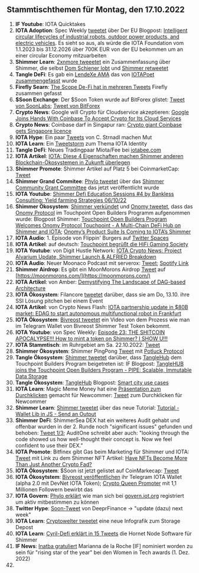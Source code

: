 ## Stammtischthemen für Montag, den 17.10.2022

1. **IF Youtube**: IOTA Quicktakes
2. **IOTA Adoption**: Spec Weekly [tweetet](https://twitter.com/SpecWeekly/status/1579617859130781696?s=20&t=zaGxPf4cD9WaoZnFpt4WAQ) über Der EU Blogpost: [Intelligent circular lifecycles of industrial robots, outdoor power products, and electric vehicles](https://cordis.europa.eu/project/id/101073508). Es sieht so aus, als würde die IOTA Foundation vom 1.1.2023 bis 31.12.2026 über 700K EUR von der EU bekommen um an einer circular Economy mitzuarbeiten
3. **Shimmer Learn**: [2xnmore tweeetet](https://twitter.com/2xnmore/status/1579509600448978944?s=20&t=F_f7J7riimP9Aom6MjxA1Q) ein Zusammenfassung über Shimmer, die selbst [Dom Schiener lobt](https://twitter.com/DomSchiener/status/1579536094601019393?s=20&t=F_f7J7riimP9Aom6MjxA1Q) und [Shimmer retweetet](https://twitter.com/shimmernet/status/1579710534127333377?s=20&t=F_f7J7riimP9Aom6MjxA1Q)
4. **Tangle DeFi**: Es gab ein [LendeXe AMA](https://twitter.com/LendeXeFinance) das von [IOTAPoet zusammengefasst](https://twitter.com/IotaPoet/status/1579540231178813440?s=20&t=F_f7J7riimP9Aom6MjxA1Q) wurde
5. **Firefly Searn**: [The Scope De-Fi hat in mehreren Tweets](https://twitter.com/ScopeDefi/status/1579539808455913472?s=20&t=F_f7J7riimP9Aom6MjxA1Q) Firefly zusammen gefasst
6. **$Soon Exchange**: Der $Soon Token wurde auf BitForex glistet: [Tweet von SoonLabs](https://twitter.com/soon_labs/status/1579774192693948417?s=20&t=F_f7J7riimP9Aom6MjxA1Q); [Tweet von BitForex](https://twitter.com/bitforexcom/status/1579743371547267075?s=20&t=zaGxPf4cD9WaoZnFpt4WAQ)
7. **Crypto News**: Google will Crypto für Cloudservice akzeptieren: [Google Joins Hands With Coinbase To Accept Crypto for Its Cloud Services](https://watcher.guru/news/google-joins-hands-with-coinbase-to-accept-crypto-for-its-cloud-services)
8. **Crypto News**: Coinbase darf in Singapur ran: [Crypto giant Coinbase gets Singapore licence](https://www.msn.com/en-ca/money/topstories/crypto-giant-coinbase-gets-singapore-licence/ar-AA12OANT)
9. **IOTA Hype**: Ein paar [Tweets](https://twitter.com/archimate/status/1579874993944788993?s=20&t=_u0dPMF4jOBIpVeD0dkQmA) von C. Strnadl machen Mut
10. **IOTA Learn**: Ein [Tweetstorm](https://twitter.com/cyrilXBT/status/1579953448887668736?s=20&t=_u0dPMF4jOBIpVeD0dkQmA) zum Thema IOTA Identity
11. **Tangle DeFi**: Neues Tradingpaar Miota/Fee bei [iotabee.com](https://iotabee.com/pool) 
12. **IOTA Artikel**: [IOTA: Diese 4 Eigenschaften machen Shimmer anderen Blockchain-Ökosystemen in Zukunft überlegen](https://www.crypto-news-flash.com/de/vier-eigenschaften-machen-shimmer-anderen-blockchain-oekosystemen-ueberlegen/)
13. **Shimmer Promote**: Shimmer Artikel auf Platz 5 bei CoinmarketCap: [Tweet](https://twitter.com/CoinMarketCap/status/1580060701569302529?s=20&t=Dt8eQYYkbXagtfV_LsF75A)
14. **Shimmer Grand Commitee**: [Phylo tweetet](https://twitter.com/PhyloIota/status/1580107626461134848?s=20&t=Dt8eQYYkbXagtfV_LsF75A) über das [Shimmer Community Grant Committee](https://govern.iota.org/t/shimmer-community-grant-committee/1415) das jetzt veröffentlicht wurde
15. **IOTA Youtube**: [Shimmer Defi Education Sessions #4 by Bankless Consulting: Yield farming Strategies 06/10/22 ](https://www.youtube.com/watch?v=hMfWfB71RdM)
16. **Shimmer Ökosystem**: [Shimmer verkündet](https://twitter.com/shimmernet/status/1580181526196936704?s=20&t=WWy5SYneU9RlA9Uq4xHyow) und [Onomy tweetet](https://twitter.com/OnomyProtocol/status/1580181688285822977?s=20&t=ccfHgh3RfNejMCGek11r4Q), dass das [Onomy Protocol](https://twitter.com/OnomyProtocol) im Touchpoint Open Builders Programm aufgenommen wurde: Blogpost Shimmer: [Touchpoint Open Builders Program Welcomes Onomy Protocol Touchpoint - A Multi-Chain DeFi Hub on Shimmer and IOTA](https://blog.shimmer.network/touchpoint-welcomes-onomy/); [Onomy’s Product Suite Is Coming to IOTA’s Shimmer](https://medium.com/onomy-protocol/onomys-product-suite-is-coming-to-iota-s-shimmer-4060abd4acc6)
17. **IOTA Audio**: 1. Episode von Flippin' Burgers auf [Twitter Spaces](https://twitter.com/OnomyProtocol/status/1580140435921461249?s=20&t=Dt8eQYYkbXagtfV_LsF75A)
18. **IOTA Artikel**: auf deutsch: [Touchpoint begrüßt die HiFi Gaming Society](https://iota-kurs.de/touchpoint-begruesst-die-hifi-gaming-society/)
19. **IOTA Youtube**: von Digit Hustle Network: [IOTA Crypto News: Project Alvarium Update, Shimmer Launch & ALFRIED Breakdown](https://www.youtube.com/watch?v=LF9-Rpn4Jiw)
20. **IOTA Audio**: Neuer Moonaco Podcast mit serverox: [Tweet](https://twitter.com/MoonacoPodcast/status/1580498959709392896?s=20&t=ekcaSn1xLyn89rNYY1SzZA); [Spotify Link](https://open.spotify.com/episode/6zfa4rng8GFBqZC0TqaxcM?si=InmtDX3dTLWXWdmKjLBxPw&nd=1)
21. **Shimmer Airdrop**: Es gibt ein MoonMorons Airdrop [Tweet](https://twitter.com/MoonMorons/status/1579505033372393473?s=20&t=aO0Vm2JBvmNJaNBW1im7Eg) auf [https://moonmorons.com/](https://moonmorons.com/)
22. **IOTA Artikel**: von Amber: [Demystifying The Landscape of DAG-based Architecture](https://medium.com/amber-group/demystifying-the-landscape-of-dag-based-architecture-7699493b2705)
23. **IOTA Ökosystem**: Filancore [tweetet](https://twitter.com/FilancoreGmbH/status/1580493183309729793?s=20&t=ekcaSn1xLyn89rNYY1SzZA) darüber, dass sie am Do, 13.10. ihre SSI Lösung pitchen bei einem Event
24. **IOTA Artikel**: von Crypto News Flash: [IOTA partnership update in $80B market: EDAG to start autonomous multifunctional robot in Frankfurt](https://www.crypto-news-flash.com/iota-partnership-update-in-80b-market-edag-to-start-autonomous-multifunctional-robot-in-frankfurt/)
25. **IOTA Ökosystem**: [Bivreost tweetet](https://twitter.com/bivreost/status/1580526319871623168?s=20&t=ekcaSn1xLyn89rNYY1SzZA) ein Video von dem Prozess wie man im Telegram Wallet von Bivreost Shimmer Test Token bekommt. 
26. **IOTA Youtube**: von Spec Weekly: [Episode 23: THE SHITCOIN APOCALYPSE!!! How to mint a token on Shimmer? I SHOW U!!!](https://www.youtube.com/watch?v=Q7vgeElXdfI)
27. **IOTA Stammtisch**: im Ruhrgebiet am Sa. 22.10.2022: [Tweet](https://twitter.com/IotaPunks_71/status/1580538622205255681?s=20&t=ekcaSn1xLyn89rNYY1SzZA)
28. **Shimmer Ökosystem**: Shimmer PingPong [Tweet](https://twitter.com/shimmernet/status/1580546653572198402?s=20&t=ekcaSn1xLyn89rNYY1SzZA) mit [Potluck Protocol](https://twitter.com/PotluckProtocol)
29. **Tangle Ökosystem**: [Shimmer tweetet](https://twitter.com/shimmernet/status/1580589189141213185?s=20&t=5Dkh9VgTErYK8khJrNsS5g) darüber, dass [TangleHub](https://twitter.com/Tanglehub_eu) dem Touchpoint Builders Program beigetreten ist: IF Blogpost: [TangleHUB joins the Touchpoint Open Builders Program - PIPE: Scalable, Immutable Data Storage](https://blog.shimmer.network/tanglehub-joins-touchpoint/)
30. **Tangle Ökosystem**: [TangleHub](https://twitter.com/Tanglehub_eu) Blogpost: [Smart city use cases](https://tanglehub.eu/smart-city-use-cases/)
31. **IOTA Learn**: Magic Meme Money hat eine [Präsentation zum Durchklicken](https://view.genial.ly/6347e8c327ec53001235d296/interactive-content-your-guide-to-iota-and-shimmer) gemacht für Newcommer: [Tweet](https://twitter.com/Magic_MemeMoney/status/1580804551027761153?s=20&t=-O48vUaJtoKsrDlEuOQR_Q) zum Durchklicken für Newcommer
32. **Shimmer Learn**: [Shimmer tweetet](https://twitter.com/shimmernet/status/1580815686359601152?s=20&t=-O48vUaJtoKsrDlEuOQR_Q) über das neue Tutorial: [Tutorial - Wallet Lib in JS - Send an Output](https://www.youtube.com/watch?v=qri4D-NGhGU)
33. **Shimmer DeFi**: ShimmerSea DEX hat ein weiteres Audit gehabt und offenbar wurden in der 2. Runde noch "significant issues" gefunden und behoben: [Tweet 1/3](https://twitter.com/auditone_team/status/1580817105041035264?s=20&t=-O48vUaJtoKsrDlEuOQR_Q); AuditOne schreibt aber auch: "looking through the code showed us how well-thought their concept is. Now we feel confident to use their DEX."
34. **IOTA Promote**: Bitfinex gibt Gas beim Marketing für Shimmer und IOTA: [Tweet](https://twitter.com/bitfinex/status/1580831068042670080?s=20&t=S-DA_-QRLF-UDwFW_CcLeA) mit Link zu dem Shimmer NFT Artikel: [Have NFTs Become More Than Just Another Crypto Fad?](https://blog.bitfinex.com/education/have-nfts-become-more-than-just-another-crypto-fad/)
35. **IOTA Ökosystem**: $Soon ist jetzt gelistet auf CoinMarkecap: [Tweet](https://coinmarketcap.com/currencies/soonaverse/)
36. **IOTA Ökosytstem**: [Bivreost veröffentlichen](https://twitter.com/bivreost/status/1581011457868959744?s=20&t=mTnSFAyvifF6ndRUWZC_7A) ihr Telegram IOTA Wallet (alpha 2.0 mit DevNet IOTA Token); [Crypto Queen Promoter](https://twitter.com/sofizamolo/status/1580936304145371136?s=20&t=mTnSFAyvifF6ndRUWZC_7A) mit 1,1 Millionen Followern bewirbt das
37. **IOTA Govern**: [Phylo erklärt](https://twitter.com/PhyloIota/status/1581173400290361345?s=20&t=mTnSFAyvifF6ndRUWZC_7A) wie man sich bei [govern.iot.org](https://govern.iota.org/t/read-first-shimmer-governance-guide/1406) registriert um aktiv mitbestimmen zu können 
38. **Twitter Hype**: [Soon-Tweet](https://twitter.com/DeeprFinance/status/1580936560740282368?s=20&t=mTnSFAyvifF6ndRUWZC_7A) von DeeprFinance -> "update (dazu) next week"
39. **IOTA Learn**: [Cryptowelter tweetet](https://twitter.com/cryptowelter/status/1580950048799870976?s=20&t=mTnSFAyvifF6ndRUWZC_7A) eine neue Infografik zum Storage Depost
40. **IOTA Learn**: [Cyril-Defi erklärt in 15 Tweets](https://twitter.com/cyrilXBT/status/1580966727835582464?s=20&t=mTnSFAyvifF6ndRUWZC_7A) die Hornet Node Software für Shimmer
41. **IF News**: [Inatba gratuliert](https://twitter.com/INATBA_org/status/1580234232022323200?s=20&t=mTnSFAyvifF6ndRUWZC_7A) Marianna de la Roche [IF] nominiert worden zu sein für "rising star of the year" bei den Women in Tech awards (1. Dez. 2022)
42. 


